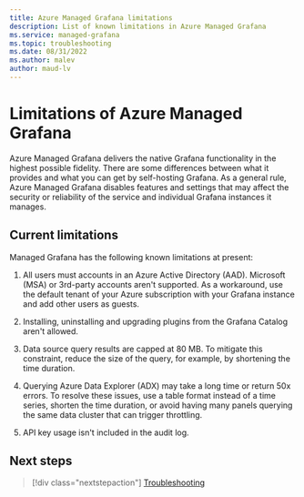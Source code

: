 ```yaml
---
title: Azure Managed Grafana limitations
description: List of known limitations in Azure Managed Grafana
ms.service: managed-grafana
ms.topic: troubleshooting
ms.date: 08/31/2022
ms.author: malev
author: maud-lv
---
```


# Limitations of Azure Managed Grafana

Azure Managed Grafana delivers the native Grafana functionality in the highest possible fidelity. There are some differences between what it provides and what you can get by self-hosting Grafana. As a general rule, Azure Managed Grafana disables features and settings that may affect the security or reliability of the service and individual Grafana instances it manages.

## Current limitations

Managed Grafana has the following known limitations at present:

1. All users must accounts in an Azure Active Directory (AAD). Microsoft (MSA) or 3rd-party accounts aren't supported. As a workaround, use the default tenant of your Azure subscription with your Grafana instance and add other users as guests.

1. Installing, uninstalling and upgrading plugins from the Grafana Catalog aren't allowed.

1. Data source query results are capped at 80 MB. To mitigate this constraint, reduce the size of the query, for example, by shortening the time duration.

1. Querying Azure Data Explorer (ADX) may take a long time or return 50x errors. To resolve these issues, use a table format instead of a time series, shorten the time duration, or avoid having many panels querying the same data cluster that can trigger throttling.

1. API key usage isn't included in the audit log.

## Next steps

> [!div class="nextstepaction"]
> [Troubleshooting](./troubleshoot-managed-grafana.md)
